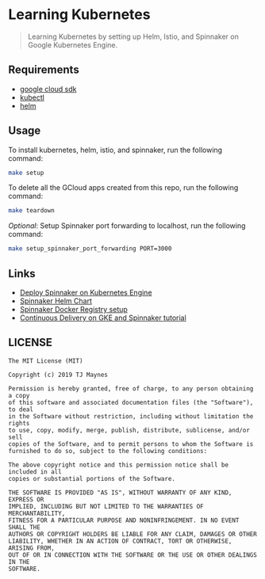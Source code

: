 # Learning Kubernetes

> Learning Kubernetes by setting up Helm, Istio, and Spinnaker on Google Kubernetes Engine.

## Requirements

- [google cloud sdk](https://cloud.google.com/sdk/docs/)
- [kubectl](https://kubernetes.io/docs/tasks/tools/install-kubectl)
- [helm](https://helm.sh/docs/using_helm/)

## Usage

To install kubernetes, helm, istio, and spinnaker, run the following command:
```bash
make setup
```

To delete all the GCloud apps created from this repo, run the following command:
```bash
make teardown
```

*Optional*: Setup Spinnaker port forwarding to localhost, run the following command:
```bash
make setup_spinnaker_port_forwarding PORT=3000
```

## Links

- [Deploy Spinnaker on Kubernetes Engine](https://medium.com/velotio-perspectives/know-everything-about-spinnaker-how-to-deploy-using-kubernetes-engine-57090881c78f)
- [Spinnaker Helm Chart](https://github.com/helm/charts/blob/master/stable/spinnaker/values.yaml)
- [Spinnaker Docker Registry setup](https://www.spinnaker.io/setup/install/providers/docker-registry/)
- [Continuous Delivery on GKE and Spinnaker tutorial](https://cloud.google.com/solutions/continuous-delivery-spinnaker-kubernetes-engine)

## LICENSE
```
The MIT License (MIT)

Copyright (c) 2019 TJ Maynes

Permission is hereby granted, free of charge, to any person obtaining a copy
of this software and associated documentation files (the "Software"), to deal
in the Software without restriction, including without limitation the rights
to use, copy, modify, merge, publish, distribute, sublicense, and/or sell
copies of the Software, and to permit persons to whom the Software is
furnished to do so, subject to the following conditions:

The above copyright notice and this permission notice shall be included in all
copies or substantial portions of the Software.

THE SOFTWARE IS PROVIDED "AS IS", WITHOUT WARRANTY OF ANY KIND, EXPRESS OR
IMPLIED, INCLUDING BUT NOT LIMITED TO THE WARRANTIES OF MERCHANTABILITY,
FITNESS FOR A PARTICULAR PURPOSE AND NONINFRINGEMENT. IN NO EVENT SHALL THE
AUTHORS OR COPYRIGHT HOLDERS BE LIABLE FOR ANY CLAIM, DAMAGES OR OTHER
LIABILITY, WHETHER IN AN ACTION OF CONTRACT, TORT OR OTHERWISE, ARISING FROM,
OUT OF OR IN CONNECTION WITH THE SOFTWARE OR THE USE OR OTHER DEALINGS IN THE
SOFTWARE.
```
